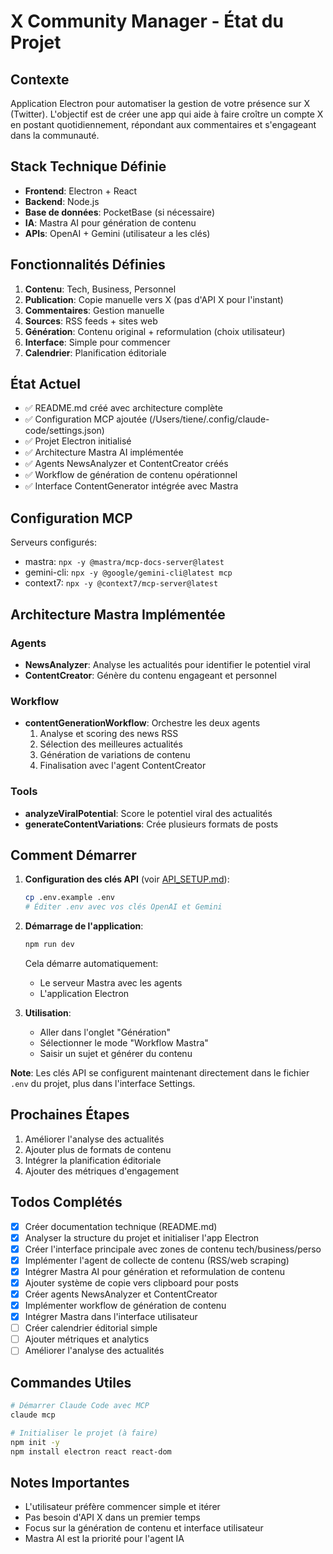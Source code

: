 # X Community Manager - État du Projet

## Contexte

Application Electron pour automatiser la gestion de votre présence sur X (Twitter). L'objectif est de créer une app qui aide à faire croître un compte X en postant quotidiennement, répondant aux commentaires et s'engageant dans la communauté.

## Stack Technique Définie

- **Frontend**: Electron + React
- **Backend**: Node.js
- **Base de données**: PocketBase (si nécessaire)
- **IA**: Mastra AI pour génération de contenu
- **APIs**: OpenAI + Gemini (utilisateur a les clés)

## Fonctionnalités Définies

1. **Contenu**: Tech, Business, Personnel
2. **Publication**: Copie manuelle vers X (pas d'API X pour l'instant)
3. **Commentaires**: Gestion manuelle
4. **Sources**: RSS feeds + sites web
5. **Génération**: Contenu original + reformulation (choix utilisateur)
6. **Interface**: Simple pour commencer
7. **Calendrier**: Planification éditoriale

## État Actuel

- ✅ README.md créé avec architecture complète
- ✅ Configuration MCP ajoutée (/Users/tiene/.config/claude-code/settings.json)
- ✅ Projet Electron initialisé
- ✅ Architecture Mastra AI implémentée
- ✅ Agents NewsAnalyzer et ContentCreator créés
- ✅ Workflow de génération de contenu opérationnel
- ✅ Interface ContentGenerator intégrée avec Mastra

## Configuration MCP

Serveurs configurés:

- mastra: `npx -y @mastra/mcp-docs-server@latest`
- gemini-cli: `npx -y @google/gemini-cli@latest mcp`
- context7: `npx -y @context7/mcp-server@latest`

## Architecture Mastra Implémentée

### Agents

- **NewsAnalyzer**: Analyse les actualités pour identifier le potentiel viral
- **ContentCreator**: Génère du contenu engageant et personnel

### Workflow

- **contentGenerationWorkflow**: Orchestre les deux agents
  1. Analyse et scoring des news RSS
  2. Sélection des meilleures actualités
  3. Génération de variations de contenu
  4. Finalisation avec l'agent ContentCreator

### Tools

- **analyzeViralPotential**: Score le potentiel viral des actualités
- **generateContentVariations**: Crée plusieurs formats de posts

## Comment Démarrer

1. **Configuration des clés API** (voir [API_SETUP.md](./API_SETUP.md)):

   ```bash
   cp .env.example .env
   # Éditer .env avec vos clés OpenAI et Gemini
   ```

2. **Démarrage de l'application**:

   ```bash
   npm run dev
   ```

   Cela démarre automatiquement:
   - Le serveur Mastra avec les agents
   - L'application Electron

3. **Utilisation**:
   - Aller dans l'onglet "Génération"
   - Sélectionner le mode "Workflow Mastra"
   - Saisir un sujet et générer du contenu

**Note**: Les clés API se configurent maintenant directement dans le fichier `.env` du projet, plus dans l'interface Settings.

## Prochaines Étapes

1. Améliorer l'analyse des actualités
2. Ajouter plus de formats de contenu
3. Intégrer la planification éditoriale
4. Ajouter des métriques d'engagement

## Todos Complétés

- [x] Créer documentation technique (README.md)
- [x] Analyser la structure du projet et initialiser l'app Electron
- [x] Créer l'interface principale avec zones de contenu tech/business/perso
- [x] Implémenter l'agent de collecte de contenu (RSS/web scraping)
- [x] Intégrer Mastra AI pour génération et reformulation de contenu
- [x] Ajouter système de copie vers clipboard pour posts
- [x] Créer agents NewsAnalyzer et ContentCreator
- [x] Implémenter workflow de génération de contenu
- [x] Intégrer Mastra dans l'interface utilisateur
- [ ] Créer calendrier éditorial simple
- [ ] Ajouter métriques et analytics
- [ ] Améliorer l'analyse des actualités

## Commandes Utiles

```bash
# Démarrer Claude Code avec MCP
claude mcp

# Initialiser le projet (à faire)
npm init -y
npm install electron react react-dom
```

## Notes Importantes

- L'utilisateur préfère commencer simple et itérer
- Pas besoin d'API X dans un premier temps
- Focus sur la génération de contenu et interface utilisateur
- Mastra AI est la priorité pour l'agent IA
